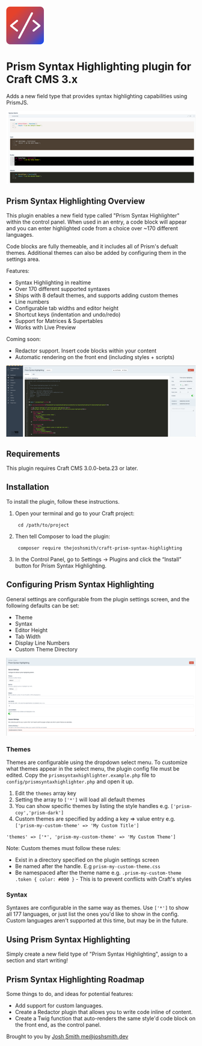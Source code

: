 ![Icon](resources/img/icon.png?raw=true "Icon") 
# Prism Syntax Highlighting plugin for Craft CMS 3.x

Adds a new field type that provides syntax highlighting capabilities using PrismJS.

![Themes](resources/img/themes_demo_1.png?raw=true "Themes") 

## Prism Syntax Highlighting Overview

This plugin enables a new field type called "Prism Syntax Highlighter" within the control panel. When used in an entry, a code block will appear and you can enter highlighted code from a choice over ~170 different languages.

Code blocks are fully themeable, and it includes all of Prism's defualt themes. Additional themes can also be added by configuring them in the settings area.

Features:
- Syntax Highlighting in realtime
- Over 170 different supported syntaxes
- Ships with 8 default themes, and supports adding custom themes
- Line numbers
- Configurable tab widths and editor height
- Shortcut keys (indentation and undo/redo)
- Support for Matrices & Supertables
- Works with Live Preview

Coming soon:
- Redactor support. Insert code blocks within your content
- Automatic rendering on the front end (including styles + scripts)

![Twig](resources/img/twig.png?raw=true "Twig")

## Requirements

This plugin requires Craft CMS 3.0.0-beta.23 or later.

## Installation

To install the plugin, follow these instructions.

1. Open your terminal and go to your Craft project:

        cd /path/to/project

2. Then tell Composer to load the plugin:

        composer require thejoshsmith/craft-prism-syntax-highlighting

3. In the Control Panel, go to Settings → Plugins and click the “Install” button for Prism Syntax Highlighting.

## Configuring Prism Syntax Highlighting

General settings are configurable from the plugin settings screen, and the following defaults can be set:

- Theme
- Syntax
- Editor Height
- Tab Width
- Display Line Numbers
- Custom Theme Directory

![Settings](resources/img/settings.png?raw=true "Settings")

### Themes

Themes are configurable using the dropdown select menu. To customize what themes appear in the select menu, the plugin config file must be edited. Copy the `prismsyntaxhighlighter.example.php` file to `config/prismsyntaxhighlighter.php` and open it up.

1. Edit the `themes` array key
2. Setting the array to `['*']` will load all default themes
3. You can show specific themes by listing the style handles e.g. `['prism-coy','prism-dark']`
4. Custom themes are specified by adding a key => value entry e.g. `['prism-my-custom-theme' => 'My Custom Title']`

```
'themes' => ['*', 'prism-my-custom-theme' => 'My Custom Theme']
```

Note: Custom themes must follow these rules:

- Exist in a directory specified on the plugin settings screen
- Be named after the handle. E.g `prism-my-custom-theme.css`
- Be namespaced after the theme name e.g. `.prism-my-custom-theme .token { color: #000 }` - This is to prevent conflicts with Craft's styles

### Syntax

Syntaxes are configurable in the same way as themes. Use `['*']` to show all 177 languages, or just list the ones you'd like to show in the config. Custom languages aren't supported at this time, but may be in the future. 


## Using Prism Syntax Highlighting

Simply create a new field type of "Prism Syntax Highlighting", assign to a section and start writing!

## Prism Syntax Highlighting Roadmap

Some things to do, and ideas for potential features:

* Add support for custom languages.
* Create a Redactor plugin that allows you to write code inline of content.
* Create a Twig function that auto-renders the same style'd code block on the front end, as the control panel.

Brought to you by [Josh Smith <me@joshsmith.dev>](https://www.joshsmith.dev)
